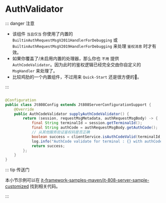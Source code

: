 # AuthValidator

::: danger 注意

- 该组件 `当且仅当` 你使用了内置的 `BuiltinAuthRequestMsgV2011HandlerForDebugging` 或 `BuiltinAuthRequestMsgV2019HandlerForDebugging` 来处理 `鉴权消息` 时才有效。
- 如果你覆盖了/未启用内置的处理器，那么你也 `不用` 提供 `AuthCodeValidator`。因为此时的鉴权逻辑已经完全交由你自定义的 `MsgHandler` 来处理了。
- 比较鸡肋的一个内置组件，不过用来 `Quick-Start` 还是很方便的🤣。

:::

```java

@Configuration
public class Jt808Config extends Jt808ServerConfigurationSupport {
    @Override
    public AuthCodeValidator supplyAuthCodeValidator() {
        return (session, requestMsgMetadata, authRequestMsgBody) -> {
            final String terminalId = session.getTerminalId();
            final String authCode = authRequestMsgBody.getAuthCode();
            // 从其他服务验证鉴权码是否正确
            boolean success = clientService.isAuthCodeValid(terminalId, authCode);
            log.info("AuthCode validate for terminal : {} with authCode : {}, result: {}", terminalId, authCode, success);
            return success;
        };
    }
}
```

::: tip 传送门

本小节示例可以在 [jt-framework-samples-maven/jt-808-server-sample-customized](https://github.com/hylexus/jt-framework-samples-maven/tree/master/jt-808-server-sample-customized)
找到相关代码。

:::
